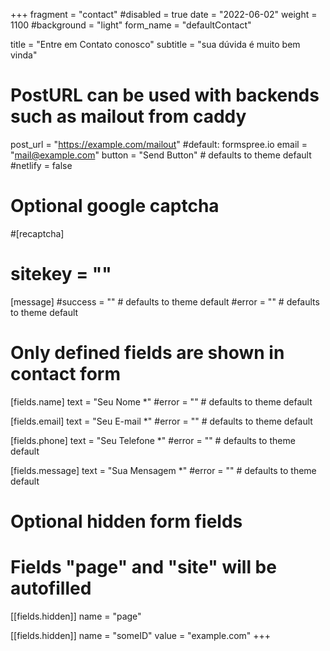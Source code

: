 +++
fragment = "contact"
#disabled = true
date = "2022-06-02"
weight = 1100
#background = "light"
form_name = "defaultContact"

title = "Entre em Contato conosco"
subtitle  = "sua dúvida é muito bem vinda"

# PostURL can be used with backends such as mailout from caddy
post_url = "https://example.com/mailout" #default: formspree.io
email = "mail@example.com"
button = "Send Button" # defaults to theme default
#netlify = false

# Optional google captcha
#[recaptcha]
#  sitekey = ""

[message]
  #success = "" # defaults to theme default
  #error = "" # defaults to theme default

# Only defined fields are shown in contact form
[fields.name]
  text = "Seu Nome *"
  #error = "" # defaults to theme default

[fields.email]
  text = "Seu E-mail *"
  #error = "" # defaults to theme default

[fields.phone]
  text = "Seu Telefone *"
  #error = "" # defaults to theme default

[fields.message]
  text = "Sua Mensagem *"
  #error = "" # defaults to theme default

# Optional hidden form fields
# Fields "page" and "site" will be autofilled
[[fields.hidden]]
  name = "page"

[[fields.hidden]]
  name = "someID"
  value = "example.com"
+++
